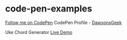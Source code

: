 # code-pen-examples

[Follow me on CodePen](https://codepen.io/DawsonsGeek/pen/bGJVpEB)
CodePen Profile - [DawsonsGeek](https://codepen.io/DawsonsGeek)

Uke Chord Generator
[Live Demo](https://codepen.io/DawsonsGeek/pen/bGJVpEB)